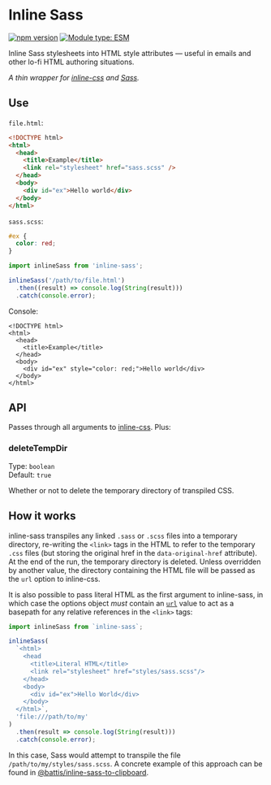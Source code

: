 # Inline Sass

[![npm version](https://badge.fury.io/js/inline-sass.svg)](https://badge.fury.io/js/inline-sass)
[![Module type: ESM](https://img.shields.io/badge/module%20type-esm-brightgreen)](https://nodejs.org/api/esm.html)

Inline Sass stylesheets into HTML style attributes &mdash; useful in emails and other lo-fi HTML authoring situations.

_A thin wrapper for [inline-css](https://github.com/jonkemp/inline-css) and [Sass](https://github.com/sass/dart-sass)._

## Use

`file.html`:

```html
<!DOCTYPE html>
<html>
  <head>
    <title>Example</title>
    <link rel="stylesheet" href="sass.scss" />
  </head>
  <body>
    <div id="ex">Hello world</div>
  </body>
</html>
```

`sass.scss`:

```scss
#ex {
  color: red;
}
```

```javascript
import inlineSass from 'inline-sass';

inlineSass('/path/to/file.html')
  .then((result) => console.log(String(result)))
  .catch(console.error);
```

Console:

```
<!DOCTYPE html>
<html>
  <head>
    <title>Example</title>
  </head>
  <body>
    <div id="ex" style="color: red;">Hello world</div>
  </body>
</html>
```

## API

Passes through all arguments to [inline-css](https://github.com/jonkemp/inline-css#api). Plus:

### deleteTempDir

Type: `boolean`<br>
Default: `true`

Whether or not to delete the temporary directory of transpiled CSS.

## How it works

inline-sass transpiles any linked `.sass` or `.scss` files into a temporary directory, re-writing the `<link>` tags in the HTML to refer to the temporary `.css` files (but storing the original href in the `data-original-href` attribute). At the end of the run, the temporary directory is deleted. Unless overridden by another value, the directory containing the HTML file will be passed as the `url` option to inline-css.

It is also possible to pass literal HTML as the first argument to inline-sass, in which case the options object _must_ contain an [`url`](https://www.npmjs.com/package/inline-css#optionsurl) value to act as a basepath for any relative references in the `<link>` tags:

```javascript
import inlineSass from `inline-sass`;

inlineSass(
  `<html>
    <head
      <title>Literal HTML</title>
      <link rel="stylesheet" href="styles/sass.scss"/>
    </head>
    <body>
      <div id="ex">Hello World</div>
    </body>
  </html>`,
  'file:///path/to/my'
)
  .then(result => console.log(String(result)))
  .catch(console.error);
```

In this case, Sass would attempt to transpile the file `/path/to/my/styles/sass.scss`. A concrete example of this approach can be found in [@battis/inline-sass-to-clipboard](https://github.com/battis/inline-sass-to-clipboard/blob/054ef93260f05192071fff5f41374280179aa669/index.js#L38-L68).
